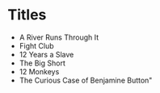 # Titles

- A River Runs Through It
- Fight Club
- 12 Years a Slave
- The Big Short
- 12 Monkeys
- The Curious Case of Benjamine Button"
